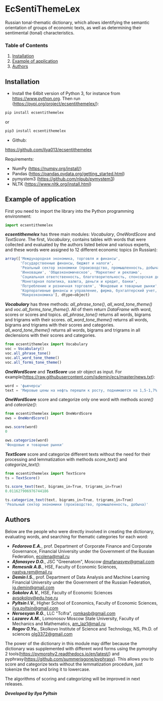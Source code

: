 # EcSentiThemeLex

Russian tonal-thematic dictionary, which allows identifying the semantic orientation of groups of economic texts, as well as determining their sentimental (tonal) characteristics.

### Table of Contents

1. [Installation](#installation)
2. [Example of application](#example)
3. [Authors](#authors)


## Installation <a name="installation"></a>


* Install the 64bit version of Python 3, for instance from https://www.python.org.
Then run (https://pypi.org/project/ecsentithemelex/):

```javascript
pip install ecsentithemelex
```
or

```javascript
pip3 install ecsentithemelex
```

* Github:

https://github.com/ilya013/ecsentithemelex

Requirements: 
* NumPy (https://numpy.org/install/)
* Pandas (https://pandas.pydata.org/getting_started.html)
* pymystem3 (https://github.com/nlpub/pymystem3)
* NLTK (https://www.nltk.org/install.html)

## Example of application <a name="example"></a>

First you need to import the library into the Python programming environment:

```javascript
import ecsentithemelex
```

***ecsentithemelex*** has three main modules: *Vocabulary*, *OneWordScore* and *TextScore*. The first, *Vocabulary*, contains tables with words that were collected and evaluated by the authors listed below and various experts, and these words were assigned to 12 different economic topics (in Russian): 

```javascript
array(['Международная экономика, торговля и финансы',
       'Государственные финансы, бюджет и налоги',
       'Реальный сектор экономики (производство, промышленность, добыча)',
       'Инновации', 'Общеэкономическое', 'Маркетинг и реклама',
       'Социальная ответственность, благотворительность, спонсорская деятельность, экология',
       'Монетарная политика, валюта, деньги и кредит, банки',
       'Потребление и розничная торговля', 'Фондовые и товарные рынки',
       'Корпоративные финансы и управление, фирма, бухгалтерский учет, нематериальные активы',
       'Макроэкономика'], dtype=object)
```

***Vocabulary*** has three methods: *all_phrase_tone()*, *all_word_tone_theme()* and *voc.all_forms_tone_theme()*. All of them return *DataFrame* with word, scores or scores and topics. *all_phrase_tone()* returns all words, bigrams and trigrams with their scores. *all_word_tone_theme()* returns all words, bigrams and trigrams with their scores and categories. *all_word_tone_theme()* returns all words, bigrams and trigrams in all declensions with their scores and categories. 

```javascript
from ecsentithemelex import Vocabulary
voc = Vocabulary()
voc.all_phrase_tone()
voc.all_word_tone_theme()
voc.all_forms_tone_theme()
```
***OneWordScore*** and ***TextScore*** use *str* object as input. For example(https://raw.githubusercontent.com/isdemin/ecs/master/news.txt):

```javascript
word = 'фьючерсы'
text = 'Мировые цены на нефть перешли к росту, поднимаются на 1,5-1,7% в пятницу вечером после падения днем на 2%, рынки продолжают оценивать перспективы по балансу спроса и предложения, свидетельствуют данные торгов. По состоянию на 20.31 мск цена сентябрьских фьючерсов на североморскую нефтяную смесь марки Brent росла на 1,58% — до 43,02 доллара за баррель. Августовские фьючерсы на нефть марки WTI дорожали на 1,72% — до 40,3 доллара за баррель. Утром в пятницу снижение цен на нефть составляло 1%, днем достигало 2-2,5%. Трейдеры оценивают перспективы спроса и предложения после новостей от производителей нефти. Ранее в пятницу Международное энергетическое агентство (МЭА) в своем июльском докладе сообщило, что ожидает спрос на нефть по итогам 2020 года на уровне 92,1 миллиона баррелей в сутки, на 400 тысяч выше предыдущего прогноза.'
```

***OneWordScore*** score and categorize only one word with methods *score()* and *cateorize()*:

```javascript
from ecsentithemelex import OneWordScore
ows = OneWordScore()

ows.score(word)
0

ows.categorize(word)
'Фондовые и товарные рынки'
```

***TextScore*** score and categorize different texts without the need for their processing and lemmatization with methods *score_text()* and *categorize_text()*:

```javascript
from ecsentithemelex import TextScore
ts = TextScore()

ts.score_text(text, bigrams_in=True, trigrams_in=True)
0.011627906976744186

ts.categorize_text(text, bigrams_in=True, trigrams_in=True)
'Реальный сектор экономики (производство, промышленность, добыча)'
```

## Authors <a name="authors"></a>

Below are the people who were directly involved in creating the dictionary, evaluating words, and searching for thematic categories for each word:

* ***Fedorova E.A.***, prof. Department of Corporate Finance and Corporate Governance, Financial University under the Government of the   Russian Federation,
ecolena@mail.ru
* ***Afanasyev D.O.***, JSC "Greenatom", Moscow dmafanasyev@gmail.com
* ***Remesnik A.B.***, HSE, Faculty of Economic Sciences, nastya.rem@mail.ru
* ***Demin I.S.***,  prof. Department of Data Analysis and Machine Learning Financial University under the Government of the Russian Federation, ig.demin@gmail.com
* ***Sokolov A.V.***, HSE, Faculty of Economic Sciences avsokolov@edu.hse.ru
* ***Pyltsin I.V.***, Higher School of Economics, Faculty of Economic Sciences, ilya.pyltsin@gmail.com
* ***Nersesyan R.G.***, LLC "Tcifra", romkasb@gmail.com
* ***Lazarev A.M.***, Lomonosov Moscow State University, Faculty of Mechanics and Mathematics, am_laz1@mail.ru
* ***Rogov O.Yu.***, Skolkovo Institute of Science and Technology, NS, Ph.D. of sciences olg3372@gmail.com

The power of the dictionary in this module may differ because the dictionary was supplemented with different word forms using the pymorphy 2 tools(https://pymorphy2.readthedocs.io/en/latest/) and pyphrasy(https://github.com/summerisgone/pyphrasy). This allows you to score and categorize texts without the lemmatization procedure, just tokenize the text and bring it to lowercase.

The algorithms of scoring and categorizing will be improved in next releases.

***Developed by Ilya Pyltsin***
